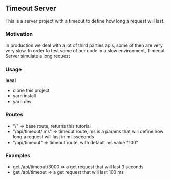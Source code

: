 ## Timeout Server

This is a server project with a timeout to define how long a request will last.

### Motivation
In production we deal with a lot of third parties apis, some of then are very very slow. In order to test some of our code in a slow environment, Timeout Server simulate a long request

### Usage
**local**
- clone this project
- yarn install
- yarn dev

### Routes
- "/" => base route, returns this tutorial
- "/api/timeout/:ms" => timeout route, ms is a params that will define how long a request will last in milisseconds
- "/api/timeout" => timeout route, with default ms value "100"

### Examples
- get /api/timeout/3000 => a get request that will last 3 seconds
- get /api/timeout => a get request that will last 100 ms
